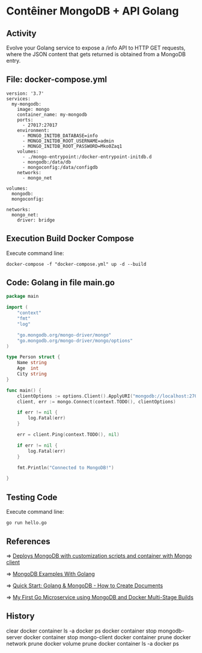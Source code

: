 # Contêiner MongoDB + API Golang

## Activity

Evolve your Golang service to expose a /info API to HTTP GET requests, where the JSON content that gets returned is obtained from a MongoDB entry.

## File: docker-compose.yml

```docker
version: '3.7'
services:
  my-mongodb:
    image: mongo
    container_name: my-mongodb
    ports:
      - 27017:27017
    environment:
      - MONGO_INITDB_DATABASE=info
      - MONGO_INITDB_ROOT_USERNAME=admin
      - MONGO_INITDB_ROOT_PASSWORD=Mko0Zaq1
    volumes:
      - ./mongo-entrypoint:/docker-entrypoint-initdb.d
      - mongodb:/data/db
      - mongoconfig:/data/configdb
    networks:
      - mongo_net
      
volumes:
  mongodb:
  mongoconfig:

networks:
  mongo_net:
    driver: bridge
```

## Execution Build Docker Compose

Execute command line:

```shell
docker-compose -f "docker-compose.yml" up -d --build
```

## Code: Golang in file main.go

```go
package main

import (
	"context"
	"fmt"
	"log"

	"go.mongodb.org/mongo-driver/mongo"
	"go.mongodb.org/mongo-driver/mongo/options"
)

type Person struct {
	Name string
	Age  int
	City string
}

func main() {
	clientOptions := options.Client().ApplyURI("mongodb://localhost:27017")
	client, err := mongo.Connect(context.TODO(), clientOptions)

	if err != nil {
		log.Fatal(err)
	}

	err = client.Ping(context.TODO(), nil)

	if err != nil {
		log.Fatal(err)
	}

	fmt.Println("Connected to MongoDB!")

}
```

## Testing Code

Execute command line:

```shell
go run hello.go
```

## References

&#8658; [Deploys MongoDB with customization scripts and container with Mongo client](https://github.com/fabianlee/docker-mongodb/blob/master/docker-compose.yml)

&#8658; [MongoDB Examples With Golang](https://blog.ruanbekker.com/blog/2019/04/17/mongodb-examples-with-golang/)

&#8658; [Quick Start: Golang & MongoDB - How to Create Documents](https://www.mongodb.com/blog/post/quick-start-golang--mongodb--how-to-create-documents)

&#8658; [My First Go Microservice using MongoDB and Docker Multi-Stage Builds](https://www.melvinvivas.com/my-first-go-microservice/)

## History

clear
docker container ls -a
docker ps
docker container stop mongodb-server
docker container stop mongo-client
docker container prune
docker network prune
docker volume prune
docker container ls -a
docker ps